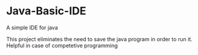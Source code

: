 # Java-Basic-IDE
A simple IDE for java 

This project eliminates the need to save the java program in order to run it. Helpful in case of competetive programming 
